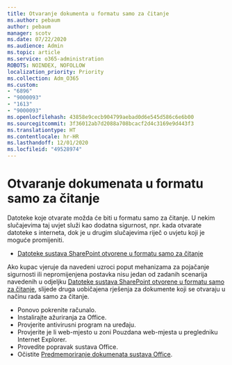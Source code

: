 ```yaml
---
title: Otvaranje dokumenta u formatu samo za čitanje
ms.author: pebaum
author: pebaum
manager: scotv
ms.date: 07/22/2020
ms.audience: Admin
ms.topic: article
ms.service: o365-administration
ROBOTS: NOINDEX, NOFOLLOW
localization_priority: Priority
ms.collection: Adm_O365
ms.custom:
- "6896"
- "9000093"
- "1613"
- "9000093"
ms.openlocfilehash: 43858e9cecb904799aebad0d6e545d586c6e6b00
ms.sourcegitcommit: 3f36012ab7d2088a708bcacf2d4c3169e9d443f3
ms.translationtype: HT
ms.contentlocale: hr-HR
ms.lasthandoff: 12/01/2020
ms.locfileid: "49528974"
---
```

# <a name="documents-opening-in-read-only"></a>Otvaranje dokumenata u formatu samo za čitanje

Datoteke koje otvarate možda će biti u formatu samo za čitanje. U nekim slučajevima taj uvjet služi kao dodatna sigurnost, npr. kada otvarate datoteke s interneta, dok je u drugim slučajevima riječ o uvjetu koji je moguće promijeniti.

- [Datoteke sustava SharePoint otvorene u formatu samo za čitanje](https://docs.microsoft.com/sharepoint/troubleshoot/lists-and-libraries/files-open-as-read-only-and-cannot-check-in-or-out)

Ako kupac vjeruje da navedeni uzroci poput mehanizama za pojačanje sigurnosti ili nepromijenjena postavka nisu jedan od zadanih scenarija navedenih u odjeljku [Datoteke sustava SharePoint otvorene u formatu samo za čitanje](https://docs.microsoft.com/sharepoint/troubleshoot/lists-and-libraries/files-open-as-read-only-and-cannot-check-in-or-out), slijede druga uobičajena rješenja za dokumente koji se otvaraju u načinu rada samo za čitanje.

- Ponovo pokrenite računalo.
- Instalirajte ažuriranja za Office.
- Provjerite antivirusni program na uređaju.
- Provjerite je li web-mjesto u zoni Pouzdana web-mjesta u pregledniku Internet Explorer.
- Provedite popravak sustava Office.
- Očistite [Predmemoriranje dokumenata sustava Office](https://support.microsoft.com/office/delete-your-office-document-cache-b1d3765e-d71b-4bb8-99ca-acd22c42995d?ui=en-us&rs=en-us&ad=us).

